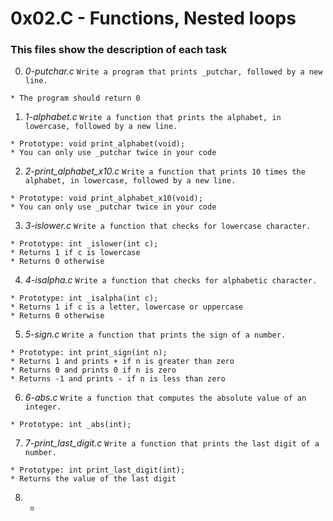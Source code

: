 # **0x02.C - Functions, Nested loops**

### **This files show the description of each task**

0. *0-putchar.c*
`Write a program that prints _putchar, followed by a new line.`
~~~~
* The program should return 0
~~~~

1. *1-alphabet.c*
`Write a function that prints the alphabet, in lowercase, followed by a new line.`
~~~~
* Prototype: void print_alphabet(void);
* You can only use _putchar twice in your code
~~~~

2. *2-print_alphabet_x10.c*
`Write a function that prints 10 times the alphabet, in lowercase, followed by a new line.`
~~~~
* Prototype: void print_alphabet_x10(void);
* You can only use _putchar twice in your code
~~~~

3. *3-islower.c*
`Write a function that checks for lowercase character.`
~~~~
* Prototype: int _islower(int c);
* Returns 1 if c is lowercase
* Returns 0 otherwise
~~~~

4. *4-isalpha.c*
`Write a function that checks for alphabetic character.`
~~~~
* Prototype: int _isalpha(int c);
* Returns 1 if c is a letter, lowercase or uppercase
* Returns 0 otherwise
~~~~

5. *5-sign.c*
`Write a function that prints the sign of a number.`
~~~~
* Prototype: int print_sign(int n);
* Returns 1 and prints + if n is greater than zero
* Returns 0 and prints 0 if n is zero
* Returns -1 and prints - if n is less than zero
~~~~

6. *6-abs.c*
`Write a function that computes the absolute value of an integer.`
~~~~
* Prototype: int _abs(int);
~~~~

7. *7-print_last_digit.c*
`Write a function that prints the last digit of a number.`
~~~~
* Prototype: int print_last_digit(int);
* Returns the value of the last digit
~~~~

8. *

